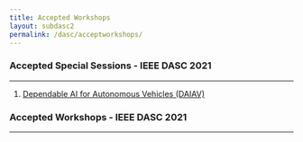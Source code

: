 ```yaml
---
title: Accepted Workshops 
layout: subdasc2
permalink: /dasc/acceptworkshops/
---
```

<h3>Accepted Special Sessions - IEEE DASC 2021</h3>

<hr/>

<ol><li>
<a href="https://sites.google.com/view/daiav21/home" target=_new>Dependable AI for Autonomous Vehicles (DAIAV)</a></li>
</ol> 
 
<h3>Accepted Workshops - IEEE DASC 2021</h3>

<hr/>

